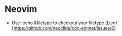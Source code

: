 # Neovim

* Use :echo &filetype to checkout your filetype (Lien)[https://github.com/neoclide/coc-emmet/issues/6]
